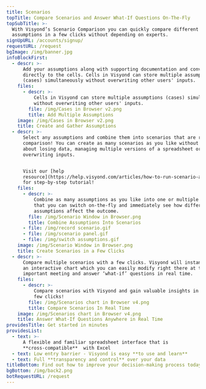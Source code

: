 ```yaml
---
title: Scenarios
topTitle: Compare Scenarios and Answer What-If Questions On-The-Fly
topSubTitle: >-
  With Visyond’s Scenario Comparison you can quickly compare different
  assumptions in a few clicks without depending on experts.
signUpURL: /accounts/signup/
requestURL: /request
bgImage: /img/banner.jpg
infoBlockFirst:
  - descr: >-
      Add your assumptions along with supporting documentation and conversations
      directly to the cells. Cells in Visyond can store multiple assumptions
      (cases) simultaneously without overwriting other users' inputs.
    files:
      - descr: >-
          Cells in Visyond can store multiple assumptions (cases) simultaneously
          without overwriting other users' inputs.
        file: /img/Cases in Browser v2.png
        title: Add Multiple Assumptions
    image: /img/Cases in Browser v2.png
    title: Create and Gather Assumptions
  - descr: >-
      Select any assumptions and combine them into scenarios that are ready for
      comparison! You can create as many scenarios as you like without worrying
      about losing data, managing multiple versions of a spreadsheet or
      overwriting inputs.


      Visit our [help
      resource](https://help.visyond.com/articles/how-to-run-scenario-analysis-in-visyond/)
      for step-by-step tutorial!
    files:
      - descr: >-
          Combine as many assumptions as you like into one or multiple scenarios
          that you can switch on-the-fly and immediately see how different
          assumptions affect the outcome.
        file: /img/Scenario Window in Browser.png
        title: Combine Assumptions Into Scenarios
      - file: /img/record scenario.gif
      - file: /img/scenario panel.gif
      - file: /img/switch assumptions.gif
    image: /img/Scenario Window in Browser.png
    title: Create Scenarios in a Few Clicks
  - descr: >-
      Compare multiple scenarios with a few clicks. Visyond will instantly build
      an interactive chart which you can easily modify right there at the
      important meeting and answer ‘what-if’ questions in real time.
    files:
      - descr: >-
          Compare scenarios with Visyond and gain valuable insights in just a
          few clicks!
        file: /img/Scenarios chart in Browser v4.png
        title: Compare Scenarios In Real Time
    image: /img/Scenarios chart in Browser v4.png
    title: Answer What-If Questions Anywhere in Real Time
providesTitle: Get started in minutes
providesList:
  - text: >-
      A flexible and familiar spreadsheet interface that is
      **cross-compatible**  with Excel
  - text: Low entry barrier - Visyond is easy **to use and learn**
  - text: Full **transparency and control** over your data
titleBottom: Find out how to improve your decision-making process today
bgBottom: /img/back2.png
botRequestURL: /request
---
```


